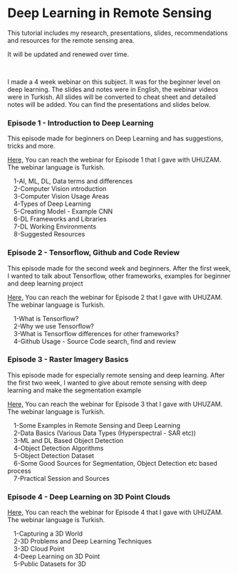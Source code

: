 # Deep Learning in Remote Sensing

<p>This tutorial includes my research, presentations, slides, recommendations and resources for the remote sensing area. </p>
<p>It will be updated and renewed over time. </p><br>

I made a 4 week webinar on this subject. It was for the beginner level on deep learning. The slides and notes were in English, the webinar videos were in Turkish. All slides will be converted to cheat sheet and detailed notes will be added. You can find the presentations and slides below. 

### Episode 1 - Introduction to Deep Learning
<p>This episode made for beginners on Deep Learning and has suggestions, tricks and more.</p>
<p><a href="https://www.youtube.com/watch?v=eaZxS4nzIrI&t=1890s">Here,</a> You can reach the webinar for Episode 1 that I gave with UHUZAM. The webinar language is Turkish.</p>
<p>
&emsp;1-AI, ML, DL, Data terms and differences<br>
&emsp;2-Computer Vision ıntroduction<br>
&emsp;3-Computer Vision Usage Areas<br>
&emsp;4-Types of Deep Learning<br>
&emsp;5-Creating Model - Example CNN<br>
&emsp;6-DL Frameworks and Libraries<br>
&emsp;7-DL Working Environments<br>
&emsp;8-Suggested Resources<br>
</p>


### Episode 2 - Tensorflow, Github and Code Review
<p>This episode made for the second week and beginners. After the first week, I wanted to talk about Tensorflow, other frameworks, examples for beginner and deep learning project</p>
<p><a href="https://www.youtube.com/watch?v=2qE5rmhmyQc&t=5s&ab_channel=UHUZAMCSCRSUHUZAMCSCRS">Here,</a> You can reach the webinar for Episode 2 that I gave with UHUZAM. The webinar language is Turkish.</p>
<p>
&emsp;1-What is Tensorflow?<br>
&emsp;2-Why we use Tensorflow?<br>
&emsp;3-What is Tensorflow differences for other frameworks?<br>
&emsp;4-Github Usage - Source Code search, find and review<br>
</p>

### Episode 3 - Raster Imagery Basics 
<p>This episode made for especially remote sensing and deep learning. After the first two week, I wanted to give about remote sensing with deep learning and make the segmentation example</p>
<p><a href="https://www.youtube.com/watch?v=xURCt5VX1hU&ab_channel=UHUZAMCSCRSUHUZAMCSCRS">Here,</a> You can reach the webinar for Episode 3 that I gave with UHUZAM. The webinar language is Turkish.</p>
<p>
&emsp;1-Some Examples in Remote Sensing and Deep Learning<br>
&emsp;2-Data Basics (Various Data Types (Hyperspectral - SAR etc))<br>
&emsp;3-ML and DL Based Object Detection<br>
&emsp;4-Object Detection Algorithms<br>
&emsp;5-Object Detection Dataset<br>
&emsp;6-Some Good Sources for Segmentation, Object Detection etc based process<br>
&emsp;7-Practical Session and Sources
</p>

### Episode 4 - Deep Learning on 3D Point Clouds
<p><a href="https://www.youtube.com/watch?v=Fr11bsdCAvg&t=16s&ab_channel=UHUZAMCSCRS">Here,</a> You can reach the webinar for Episode 4 that I gave with UHUZAM. The webinar language is Turkish.</p>
<p>
&emsp;1-Capturing a 3D World<br>
&emsp;2-3D Problems and Deep Learning Techniques<br>
&emsp;3-3D Cloud Point<br>
&emsp;4-Deep Learning on 3D Point<br>
&emsp;5-Public Datasets for 3D<br>
</p>
